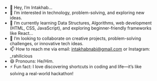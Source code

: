
- 👋 Hey, I’m Intakhab...
- 👀 I’m interested in technology, problem-solving, and exploring new ideas.
- 🌱 I’m currently learning Data Structures, Algorithms, web development (HTML, CSS, JavaScript), and exploring beginner-friendly frameworks like React...
- 💞️ I’m looking to collaborate on creative projects, problem-solving challenges, or innovative tech ideas.
- 📫 How to reach me via email: intakhabnabi@gmail.com or Instagram: _rahilicious
- 😄 Pronouns: He/Him.
- ⚡ Fun fact: I love discovering shortcuts in coding and life—it’s like solving a real-world hackathon!

<!---
Raaaaahil/Raaaaahil is a ✨ special ✨ repository because its `README.md` (this file) appears on your GitHub profile.
You can click the Preview link to take a look at your changes.
--->
